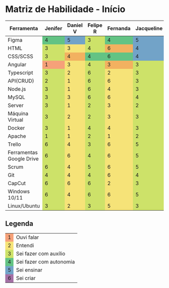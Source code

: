 # Matriz de Habilidade - Início

<table>
  <thead>
    <tr>
      <th>Ferramenta</th>
      <th>Jenifer</th>
      <th>Daniel V</th>
      <th>Felipe R</th>
      <th>Fernanda</th>
      <th>Jacqueline</th>
    </tr>
  </thead>
  <tbody>
    <tr>
      <td>Figma</td>
      <td style="background-color: #63c384;">4</td>
      <td style="background-color: #72a3c8;">5</td>
      <td style="background-color: #cde269;">3</td>
      <td style="background-color: #63c384;">4</td>
      <td style="background-color: #72a3c8;">5</td>
    </tr>
    <tr>
      <td>HTML</td>
      <td style="background-color: #cde269;">3</td>
      <td style="background-color: #f6e378;">3</td>
      <td style="background-color: #cde269;">4</td>
      <td style="background-color: #f2b160;">6</td>
      <td style="background-color: #72a3c8;">4</td>
    </tr>
    <tr>
      <td>CSS/SCSS</td>
      <td style="background-color: #cde269;">3</td>
      <td style="background-color: #f2b160;">4</td>
      <td style="background-color: #63c384;">4</td>
      <td style="background-color: #63c384;">6</td>
      <td style="background-color: #72a3c8;">4</td>
    </tr>
    <tr>
      <td>Angular</td>
      <td style="background-color: #f6a179;">1</td>
      <td style="background-color: #f6e378;">3</td>
      <td style="background-color: #cde269;">4</td>
      <td style="background-color: #f2b160;">3</td>
      <td style="background-color: #cde269;">3</td>
    </tr>
    <tr>
      <td>Typescript</td>
      <td style="background-color: #cde269;">3</td>
      <td style="background-color: #f6e378;">2</td>
      <td style="background-color: #cde269;">6</td>
      <td style="background-color: #f6e378;">2</td>
      <td style="background-color: #cde269;">3</td>
    </tr>
    <tr>
      <td>API(CRUD)</td>
      <td style="background-color: #cde269;">2</td>
      <td style="background-color: #f6e378;">1</td>
      <td style="background-color: #cde269;">6</td>
      <td style="background-color: #f6e378;">6</td>
      <td style="background-color: #cde269;">3</td>
    </tr>
    <tr>
      <td>Node.js</td>
      <td style="background-color: #cde269;">3</td>
      <td style="background-color: #f6e378;">1</td>
      <td style="background-color: #cde269;">6</td>
      <td style="background-color: #f6e378;">4</td>
      <td style="background-color: #cde269;">3</td>
    </tr>
    <tr>
      <td>MySQL</td>
      <td style="background-color: #cde269;">3</td>
      <td style="background-color: #f6e378;">3</td>
      <td style="background-color: #cde269;">6</td>
      <td style="background-color: #f6e378;">6</td>
      <td style="background-color: #cde269;">4</td>
    </tr>
    <tr>
      <td>Server</td>
      <td style="background-color: #cde269;">3</td>
      <td style="background-color: #f6e378;">1</td>
      <td style="background-color: #cde269;">2</td>
      <td style="background-color: #f6e378;">3</td>
      <td style="background-color: #cde269;">2</td>
    </tr>
    <tr>
      <td>Máquina Virtual</td>
      <td style="background-color: #cde269;">3</td>
      <td style="background-color: #f6e378;">2</td>
      <td style="background-color: #cde269;">2</td>
      <td style="background-color: #f6e378;">3</td>
      <td style="background-color: #cde269;">3</td>
    </tr>
    <tr>
      <td>Docker</td>
      <td style="background-color: #cde269;">3</td>
      <td style="background-color: #f6e378;">1</td>
      <td style="background-color: #cde269;">4</td>
      <td style="background-color: #f6e378;">4</td>
      <td style="background-color: #cde269;">3</td>
    </tr>
    <tr>
      <td>Apache</td>
      <td style="background-color: #cde269;">1</td>
      <td style="background-color: #f6e378;">1</td>
      <td style="background-color: #cde269;">2</td>
      <td style="background-color: #f6e378;">1</td>
      <td style="background-color: #cde269;">2</td>
    </tr>
    <tr>
      <td>Trello</td>
      <td style="background-color: #cde269;">6</td>
      <td style="background-color: #f6e378;">4</td>
      <td style="background-color: #cde269;">3</td>
      <td style="background-color: #f6e378;">6</td>
      <td style="background-color: #cde269;">5</td>
    </tr>
    <tr>
      <td>Ferramentas Google Drive</td>
      <td style="background-color: #cde269;">6</td>
      <td style="background-color: #f6e378;">6</td>
      <td style="background-color: #cde269;">4</td>
      <td style="background-color: #f6e378;">6</td>
      <td style="background-color: #cde269;">5</td>
    </tr>
    <tr>
      <td>Scrum</td>
      <td style="background-color: #cde269;">6</td>
      <td style="background-color: #f6e378;">4</td>
      <td style="background-color: #cde269;">5</td>
      <td style="background-color: #f6e378;">6</td>
      <td style="background-color: #cde269;">5</td>
    </tr>
    <tr>
      <td>Git</td>
      <td style="background-color: #cde269;">4</td>
      <td style="background-color: #f6e378;">4</td>
      <td style="background-color: #cde269;">4</td>
      <td style="background-color: #f6e378;">6</td>
      <td style="background-color: #cde269;">4</td>
    </tr>
    <tr>
      <td>CapCut</td>
      <td style="background-color: #cde269;">6</td>
      <td style="background-color: #f6e378;">6</td>
      <td style="background-color: #cde269;">6</td>
      <td style="background-color: #f6e378;">2</td>
      <td style="background-color: #cde269;">3</td>
    </tr>
    <tr>
      <td>Windows 10/11</td>
      <td style="background-color: #cde269;">6</td>
      <td style="background-color: #f6e378;">4</td>
      <td style="background-color: #cde269;">6</td>
      <td style="background-color: #f6e378;">6</td>
      <td style="background-color: #cde269;">5</td>
    </tr>
    <tr>
      <td>Linux/Ubuntu</td>
      <td style="background-color: #cde269;">3</td>
      <td style="background-color: #f6e378;">2</td>
      <td style="background-color: #cde269;">3</td>
      <td style="background-color: #f6e378;">5</td>
      <td style="background-color: #cde269;">3</td>
    </tr>
  </tbody>
</table>

## Legenda

<table>
  <tr>
    <td style="background-color: #f6a179;">1</td>
    <td>Ouvi falar</td>
  </tr>
  <tr>
    <td style="background-color: #f6e378;">2</td>
    <td>Entendi</td>
  </tr>
  <tr>
    <td style="background-color: #cde269;">3</td>
    <td>Sei fazer com auxílio</td>
  </tr>
  <tr>
    <td style="background-color: #63c384;">4</td>
    <td>Sei fazer com autonomia</td>
  </tr>
  <tr>
    <td style="background-color: #72a3c8;">5</td>
    <td>Sei ensinar</td>
  </tr>
  <tr>
    <td style="background-color: #a470a5;">6</td>
    <td>Sei criar</td>
  </tr>
</table>

